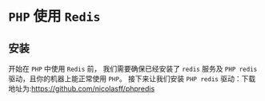 # `PHP` 使用 `Redis`

## 安装
开始在 `PHP` 中使用 `Redis` 前， 我们需要确保已经安装了 `redis` 服务及 `PHP redis` 驱动，且你的机器上能正常使用 `PHP`。 接下来让我们安装 `PHP redis` 驱动：下载地址为:https://github.com/nicolasff/phpredis

